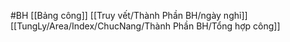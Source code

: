 #BH
[[Bảng công]]
[[Truy vết/Thành Phần BH/ngày nghỉ]]
[[TungLy/Area/Index/ChucNang/Thành Phần BH/Tổng hợp công]]
